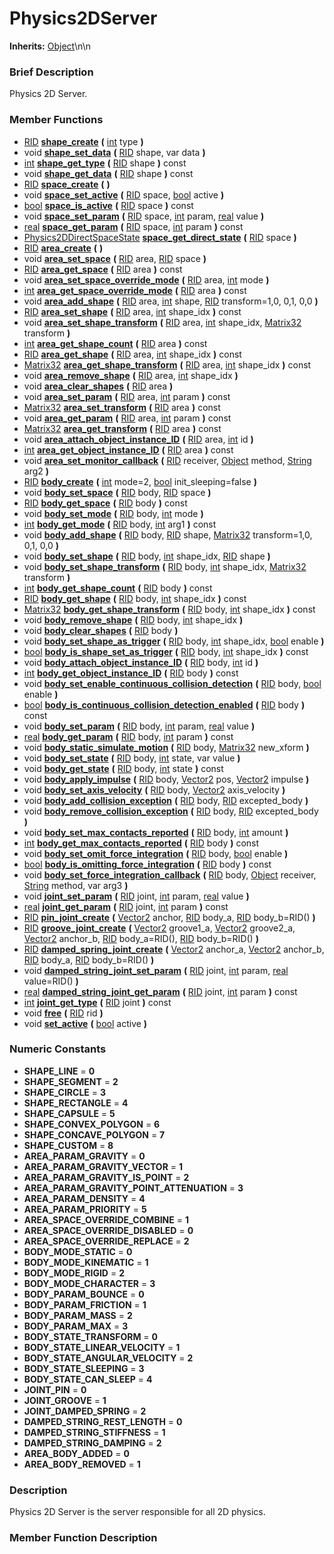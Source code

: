 #  Physics2DServer  
**Inherits:** [Object](class_object)\\n\\n
###  Brief Description  
Physics 2D Server.

###  Member Functions 
  * [RID](class_rid)  **[shape_create](#shape_create)**  **(** [int](class_int) type  **)**
  * void  **[shape_set_data](#shape_set_data)**  **(** [RID](class_rid) shape, var data  **)**
  * [int](class_int)  **[shape_get_type](#shape_get_type)**  **(** [RID](class_rid) shape  **)** const
  * void  **[shape_get_data](#shape_get_data)**  **(** [RID](class_rid) shape  **)** const
  * [RID](class_rid)  **[space_create](#space_create)**  **(** **)**
  * void  **[space_set_active](#space_set_active)**  **(** [RID](class_rid) space, [bool](class_bool) active  **)**
  * [bool](class_bool)  **[space_is_active](#space_is_active)**  **(** [RID](class_rid) space  **)** const
  * void  **[space_set_param](#space_set_param)**  **(** [RID](class_rid) space, [int](class_int) param, [real](class_real) value  **)**
  * [real](class_real)  **[space_get_param](#space_get_param)**  **(** [RID](class_rid) space, [int](class_int) param  **)** const
  * [Physics2DDirectSpaceState](class_physics2ddirectspacestate)  **[space_get_direct_state](#space_get_direct_state)**  **(** [RID](class_rid) space  **)**
  * [RID](class_rid)  **[area_create](#area_create)**  **(** **)**
  * void  **[area_set_space](#area_set_space)**  **(** [RID](class_rid) area, [RID](class_rid) space  **)**
  * [RID](class_rid)  **[area_get_space](#area_get_space)**  **(** [RID](class_rid) area  **)** const
  * void  **[area_set_space_override_mode](#area_set_space_override_mode)**  **(** [RID](class_rid) area, [int](class_int) mode  **)**
  * [int](class_int)  **[area_get_space_override_mode](#area_get_space_override_mode)**  **(** [RID](class_rid) area  **)** const
  * void  **[area_add_shape](#area_add_shape)**  **(** [RID](class_rid) area, [int](class_int) shape, [RID](class_rid) transform=1,0, 0,1, 0,0  **)**
  * [RID](class_rid)  **[area_set_shape](#area_set_shape)**  **(** [RID](class_rid) area, [int](class_int) shape_idx  **)** const
  * void  **[area_set_shape_transform](#area_set_shape_transform)**  **(** [RID](class_rid) area, [int](class_int) shape_idx, [Matrix32](class_matrix32) transform  **)**
  * [int](class_int)  **[area_get_shape_count](#area_get_shape_count)**  **(** [RID](class_rid) area  **)** const
  * [RID](class_rid)  **[area_get_shape](#area_get_shape)**  **(** [RID](class_rid) area, [int](class_int) shape_idx  **)** const
  * [Matrix32](class_matrix32)  **[area_get_shape_transform](#area_get_shape_transform)**  **(** [RID](class_rid) area, [int](class_int) shape_idx  **)** const
  * void  **[area_remove_shape](#area_remove_shape)**  **(** [RID](class_rid) area, [int](class_int) shape_idx  **)**
  * void  **[area_clear_shapes](#area_clear_shapes)**  **(** [RID](class_rid) area  **)**
  * void  **[area_set_param](#area_set_param)**  **(** [RID](class_rid) area, [int](class_int) param  **)** const
  * [Matrix32](class_matrix32)  **[area_set_transform](#area_set_transform)**  **(** [RID](class_rid) area  **)** const
  * void  **[area_get_param](#area_get_param)**  **(** [RID](class_rid) area, [int](class_int) param  **)** const
  * [Matrix32](class_matrix32)  **[area_get_transform](#area_get_transform)**  **(** [RID](class_rid) area  **)** const
  * void  **[area_attach_object_instance_ID](#area_attach_object_instance_ID)**  **(** [RID](class_rid) area, [int](class_int) id  **)**
  * [int](class_int)  **[area_get_object_instance_ID](#area_get_object_instance_ID)**  **(** [RID](class_rid) area  **)** const
  * void  **[area_set_monitor_callback](#area_set_monitor_callback)**  **(** [RID](class_rid) receiver, [Object](class_object) method, [String](class_string) arg2  **)**
  * [RID](class_rid)  **[body_create](#body_create)**  **(** [int](class_int) mode=2, [bool](class_bool) init_sleeping=false  **)**
  * void  **[body_set_space](#body_set_space)**  **(** [RID](class_rid) body, [RID](class_rid) space  **)**
  * [RID](class_rid)  **[body_get_space](#body_get_space)**  **(** [RID](class_rid) body  **)** const
  * void  **[body_set_mode](#body_set_mode)**  **(** [RID](class_rid) body, [int](class_int) mode  **)**
  * [int](class_int)  **[body_get_mode](#body_get_mode)**  **(** [RID](class_rid) body, [int](class_int) arg1  **)** const
  * void  **[body_add_shape](#body_add_shape)**  **(** [RID](class_rid) body, [RID](class_rid) shape, [Matrix32](class_matrix32) transform=1,0, 0,1, 0,0  **)**
  * void  **[body_set_shape](#body_set_shape)**  **(** [RID](class_rid) body, [int](class_int) shape_idx, [RID](class_rid) shape  **)**
  * void  **[body_set_shape_transform](#body_set_shape_transform)**  **(** [RID](class_rid) body, [int](class_int) shape_idx, [Matrix32](class_matrix32) transform  **)**
  * [int](class_int)  **[body_get_shape_count](#body_get_shape_count)**  **(** [RID](class_rid) body  **)** const
  * [RID](class_rid)  **[body_get_shape](#body_get_shape)**  **(** [RID](class_rid) body, [int](class_int) shape_idx  **)** const
  * [Matrix32](class_matrix32)  **[body_get_shape_transform](#body_get_shape_transform)**  **(** [RID](class_rid) body, [int](class_int) shape_idx  **)** const
  * void  **[body_remove_shape](#body_remove_shape)**  **(** [RID](class_rid) body, [int](class_int) shape_idx  **)**
  * void  **[body_clear_shapes](#body_clear_shapes)**  **(** [RID](class_rid) body  **)**
  * void  **[body_set_shape_as_trigger](#body_set_shape_as_trigger)**  **(** [RID](class_rid) body, [int](class_int) shape_idx, [bool](class_bool) enable  **)**
  * [bool](class_bool)  **[body_is_shape_set_as_trigger](#body_is_shape_set_as_trigger)**  **(** [RID](class_rid) body, [int](class_int) shape_idx  **)** const
  * void  **[body_attach_object_instance_ID](#body_attach_object_instance_ID)**  **(** [RID](class_rid) body, [int](class_int) id  **)**
  * [int](class_int)  **[body_get_object_instance_ID](#body_get_object_instance_ID)**  **(** [RID](class_rid) body  **)** const
  * void  **[body_set_enable_continuous_collision_detection](#body_set_enable_continuous_collision_detection)**  **(** [RID](class_rid) body, [bool](class_bool) enable  **)**
  * [bool](class_bool)  **[body_is_continuous_collision_detection_enabled](#body_is_continuous_collision_detection_enabled)**  **(** [RID](class_rid) body  **)** const
  * void  **[body_set_param](#body_set_param)**  **(** [RID](class_rid) body, [int](class_int) param, [real](class_real) value  **)**
  * [real](class_real)  **[body_get_param](#body_get_param)**  **(** [RID](class_rid) body, [int](class_int) param  **)** const
  * void  **[body_static_simulate_motion](#body_static_simulate_motion)**  **(** [RID](class_rid) body, [Matrix32](class_matrix32) new_xform  **)**
  * void  **[body_set_state](#body_set_state)**  **(** [RID](class_rid) body, [int](class_int) state, var value  **)**
  * void  **[body_get_state](#body_get_state)**  **(** [RID](class_rid) body, [int](class_int) state  **)** const
  * void  **[body_apply_impulse](#body_apply_impulse)**  **(** [RID](class_rid) body, [Vector2](class_vector2) pos, [Vector2](class_vector2) impulse  **)**
  * void  **[body_set_axis_velocity](#body_set_axis_velocity)**  **(** [RID](class_rid) body, [Vector2](class_vector2) axis_velocity  **)**
  * void  **[body_add_collision_exception](#body_add_collision_exception)**  **(** [RID](class_rid) body, [RID](class_rid) excepted_body  **)**
  * void  **[body_remove_collision_exception](#body_remove_collision_exception)**  **(** [RID](class_rid) body, [RID](class_rid) excepted_body  **)**
  * void  **[body_set_max_contacts_reported](#body_set_max_contacts_reported)**  **(** [RID](class_rid) body, [int](class_int) amount  **)**
  * [int](class_int)  **[body_get_max_contacts_reported](#body_get_max_contacts_reported)**  **(** [RID](class_rid) body  **)** const
  * void  **[body_set_omit_force_integration](#body_set_omit_force_integration)**  **(** [RID](class_rid) body, [bool](class_bool) enable  **)**
  * [bool](class_bool)  **[body_is_omitting_force_integration](#body_is_omitting_force_integration)**  **(** [RID](class_rid) body  **)** const
  * void  **[body_set_force_integration_callback](#body_set_force_integration_callback)**  **(** [RID](class_rid) body, [Object](class_object) receiver, [String](class_string) method, var arg3  **)**
  * void  **[joint_set_param](#joint_set_param)**  **(** [RID](class_rid) joint, [int](class_int) param, [real](class_real) value  **)**
  * [real](class_real)  **[joint_get_param](#joint_get_param)**  **(** [RID](class_rid) joint, [int](class_int) param  **)** const
  * [RID](class_rid)  **[pin_joint_create](#pin_joint_create)**  **(** [Vector2](class_vector2) anchor, [RID](class_rid) body_a, [RID](class_rid) body_b=RID()  **)**
  * [RID](class_rid)  **[groove_joint_create](#groove_joint_create)**  **(** [Vector2](class_vector2) groove1_a, [Vector2](class_vector2) groove2_a, [Vector2](class_vector2) anchor_b, [RID](class_rid) body_a=RID(), [RID](class_rid) body_b=RID()  **)**
  * [RID](class_rid)  **[damped_spring_joint_create](#damped_spring_joint_create)**  **(** [Vector2](class_vector2) anchor_a, [Vector2](class_vector2) anchor_b, [RID](class_rid) body_a, [RID](class_rid) body_b=RID()  **)**
  * void  **[damped_string_joint_set_param](#damped_string_joint_set_param)**  **(** [RID](class_rid) joint, [int](class_int) param, [real](class_real) value=RID()  **)**
  * [real](class_real)  **[damped_string_joint_get_param](#damped_string_joint_get_param)**  **(** [RID](class_rid) joint, [int](class_int) param  **)** const
  * [int](class_int)  **[joint_get_type](#joint_get_type)**  **(** [RID](class_rid) joint  **)** const
  * void  **[free](#free)**  **(** [RID](class_rid) rid  **)**
  * void  **[set_active](#set_active)**  **(** [bool](class_bool) active  **)**

###  Numeric Constants  
  * **SHAPE_LINE** = **0**
  * **SHAPE_SEGMENT** = **2**
  * **SHAPE_CIRCLE** = **3**
  * **SHAPE_RECTANGLE** = **4**
  * **SHAPE_CAPSULE** = **5**
  * **SHAPE_CONVEX_POLYGON** = **6**
  * **SHAPE_CONCAVE_POLYGON** = **7**
  * **SHAPE_CUSTOM** = **8**
  * **AREA_PARAM_GRAVITY** = **0**
  * **AREA_PARAM_GRAVITY_VECTOR** = **1**
  * **AREA_PARAM_GRAVITY_IS_POINT** = **2**
  * **AREA_PARAM_GRAVITY_POINT_ATTENUATION** = **3**
  * **AREA_PARAM_DENSITY** = **4**
  * **AREA_PARAM_PRIORITY** = **5**
  * **AREA_SPACE_OVERRIDE_COMBINE** = **1**
  * **AREA_SPACE_OVERRIDE_DISABLED** = **0**
  * **AREA_SPACE_OVERRIDE_REPLACE** = **2**
  * **BODY_MODE_STATIC** = **0**
  * **BODY_MODE_KINEMATIC** = **1**
  * **BODY_MODE_RIGID** = **2**
  * **BODY_MODE_CHARACTER** = **3**
  * **BODY_PARAM_BOUNCE** = **0**
  * **BODY_PARAM_FRICTION** = **1**
  * **BODY_PARAM_MASS** = **2**
  * **BODY_PARAM_MAX** = **3**
  * **BODY_STATE_TRANSFORM** = **0**
  * **BODY_STATE_LINEAR_VELOCITY** = **1**
  * **BODY_STATE_ANGULAR_VELOCITY** = **2**
  * **BODY_STATE_SLEEPING** = **3**
  * **BODY_STATE_CAN_SLEEP** = **4**
  * **JOINT_PIN** = **0**
  * **JOINT_GROOVE** = **1**
  * **JOINT_DAMPED_SPRING** = **2**
  * **DAMPED_STRING_REST_LENGTH** = **0**
  * **DAMPED_STRING_STIFFNESS** = **1**
  * **DAMPED_STRING_DAMPING** = **2**
  * **AREA_BODY_ADDED** = **0**
  * **AREA_BODY_REMOVED** = **1**

###  Description  
Physics 2D Server is the server responsible for all 2D physics.

###  Member Function Description  
